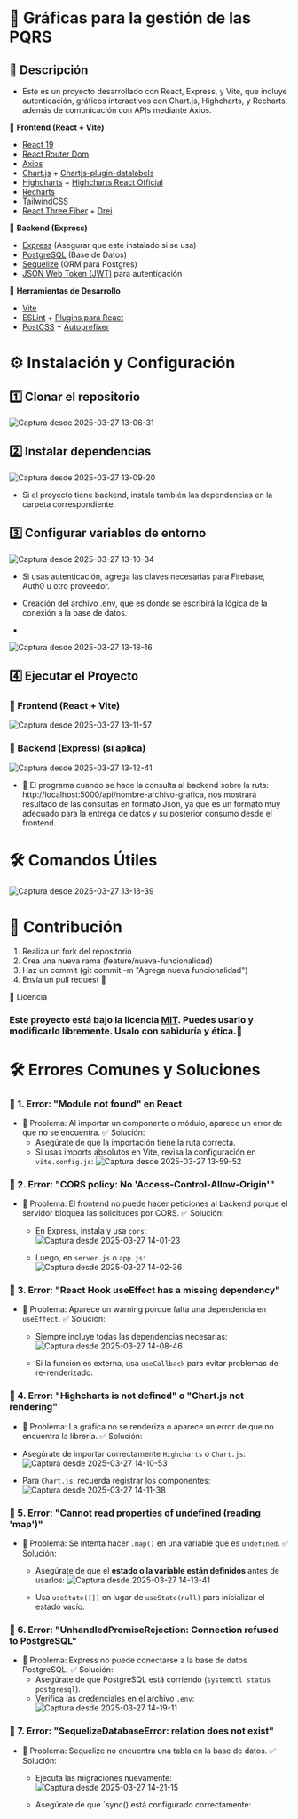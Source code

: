 # 📌 Gráficas para la gestión de las PQRS


## 📖 Descripción

- Este es un proyecto desarrollado con React, Express, y Vite, que incluye autenticación, gráficos interactivos con Chart.js, Highcharts, y Recharts, además de comunicación con APIs mediante Axios.



📌 **Frontend (React + Vite)**

- [React 19](https://react.dev/)
- [React Router Dom](https://reactrouter.com/)
- [Axios](https://axios-http.com/)
- [Chart.js](https://www.chartjs.org/) + [Chartjs-plugin-datalabels](https://chartjs-plugin-datalabels.netlify.app/)
- [Highcharts](https://www.highcharts.com/) + [Highcharts React Official](https://github.com/highcharts/highcharts-react)
- [Recharts](https://recharts.org/)
- [TailwindCSS](https://tailwindcss.com/)
- [React Three Fiber](https://docs.pmnd.rs/react-three-fiber/getting-started) + [Drei](https://github.com/pmndrs/drei)


📌 **Backend (Express)**

- [Express](https://expressjs.com/) (Asegurar que esté instalado si se usa)
- [PostgreSQL](https://www.postgresql.org/) (Base de Datos)
- [Sequelize](https://sequelize.org/) (ORM para Postgres)
- [JSON Web Token (JWT)](https://jwt.io/) para autenticación


📌 **Herramientas de Desarrollo**

- [Vite](https://vitejs.dev/)
- [ESLint](https://eslint.org/) + [Plugins para React](https://github.com/jsx-eslint/eslint-plugin-react)
- [PostCSS](https://postcss.org/) + [Autoprefixer](https://github.com/postcss/autoprefixer)


# ⚙️ Instalación y Configuración

## 1️⃣ Clonar el repositorio
![Captura desde 2025-03-27 13-06-31](https://github.com/user-attachments/assets/dead32cb-4b5e-429a-aabd-fe039a78ea50)

## 2️⃣ Instalar dependencias
![Captura desde 2025-03-27 13-09-20](https://github.com/user-attachments/assets/15156b8b-a6bf-4a95-af8d-75ecc67a90af)

- Si el proyecto tiene backend, instala también las dependencias en la carpeta correspondiente.

## 3️⃣ Configurar variables de entorno
![Captura desde 2025-03-27 13-10-34](https://github.com/user-attachments/assets/de9062e6-1944-427e-9303-3a5cde341c26)

- Si usas autenticación, agrega las claves necesarias para Firebase, Auth0 u otro proveedor.

- Creación del archivo .env, que es donde se escribirá la lógica de la conexión a la base de datos.
- 
![Captura desde 2025-03-27 13-18-16](https://github.com/user-attachments/assets/004481f2-62bb-449d-8eaa-565a1b1a5a60)


## 4️⃣ Ejecutar el Proyecto
### 🚀 Frontend (React + Vite)
![Captura desde 2025-03-27 13-11-57](https://github.com/user-attachments/assets/935a06b9-297d-4a36-a742-23b52eba933b)

### 🚀 Backend (Express) (si aplica)
![Captura desde 2025-03-27 13-12-41](https://github.com/user-attachments/assets/5ba716a7-f6f3-4ff7-baad-b704f34991a6)

- 🚀 El programa cuando se hace la consulta al backend sobre la ruta: http://localhost:5000/api/nombre-archivo-grafica, nos
  mostrará resultado de las consultas en formato Json, ya que es un formato muy adecuado para la entrega de datos y su posterior
  consumo desde el frontend.


# 🛠️ Comandos Útiles
![Captura desde 2025-03-27 13-13-39](https://github.com/user-attachments/assets/44fda2d0-e841-4c3e-a1a2-f3866dc79c40)


# 📝 Contribución
1. Realiza un fork del repositorio
2. Crea una nueva rama (feature/nueva-funcionalidad)
3. Haz un commit (git commit -m "Agrega nueva funcionalidad")
4. Envía un pull request 🚀


📄 Licencia

### Este proyecto está bajo la licencia [MIT](https://opensource.org/licenses/MIT). Puedes usarlo y modificarlo libremente. Usalo con sabiduría y ética.🎯


# 🛠 Errores Comunes y Soluciones

### 🔹 1. Error: "Module not found" en React
- 📌 Problema: Al importar un componente o módulo, aparece un error de que no se encuentra.
✅ Solución:
  - Asegúrate de que la importación tiene la ruta correcta.
  - Si usas imports absolutos en Vite, revisa la configuración en `vite.config.js`:
    ![Captura desde 2025-03-27 13-59-52](https://github.com/user-attachments/assets/ce976337-8403-4ac5-96c3-f728cca392c4)


### 🔹 2. Error: "CORS policy: No 'Access-Control-Allow-Origin'"
- 📌 Problema: El frontend no puede hacer peticiones al backend porque el servidor bloquea las solicitudes por CORS.
✅ Solución:
  - En Express, instala y usa `cors`:
    ![Captura desde 2025-03-27 14-01-23](https://github.com/user-attachments/assets/facc5a35-2e9c-4305-901c-96fc6b18c35f)

  - Luego, en `server.js` o `app.js`:
    ![Captura desde 2025-03-27 14-02-36](https://github.com/user-attachments/assets/76c9d4d5-b53a-48b7-bb90-9b5d43c4c41f)


### 🔹 3. Error: "React Hook useEffect has a missing dependency"
- 📌 Problema: Aparece un warning porque falta una dependencia en `useEffect`.
✅ Solución:
  - Siempre incluye todas las dependencias necesarias:
    ![Captura desde 2025-03-27 14-08-46](https://github.com/user-attachments/assets/e6e84249-0cb9-498f-bb5c-62de86b79d99)

  - Si la función es externa, usa `useCallback` para evitar problemas de re-renderizado.


 ### 🔹 4. Error: "Highcharts is not defined" o "Chart.js not rendering"
 - 📌 Problema: La gráfica no se renderiza o aparece un error de que no encuentra la librería.
✅ Solución:
  - Asegúrate de importar correctamente `Highcharts` o `Chart.js`:
    ![Captura desde 2025-03-27 14-10-53](https://github.com/user-attachments/assets/f4b892c7-b088-45c8-9336-07a9eb95dbe0)

  - Para `Chart.js`, recuerda registrar los componentes:
    ![Captura desde 2025-03-27 14-11-38](https://github.com/user-attachments/assets/522565ae-32b2-4369-bcaf-640e3bb676ef)


### 🔹 5. Error: "Cannot read properties of undefined (reading 'map')"
- 📌 Problema: Se intenta hacer `.map()` en una variable que es `undefined`.
✅ Solución:
  - Asegúrate de que el **estado o la variable están definidos** antes de usarlos:
    ![Captura desde 2025-03-27 14-13-41](https://github.com/user-attachments/assets/34365a26-2fe2-44b0-a5fc-b0ff8e392c02)

  - Usa `useState([])` en lugar de `useState(null)` para inicializar el estado vacío.
 

### 🔹 6. Error: "UnhandledPromiseRejection: Connection refused to PostgreSQL"
- 📌 Problema: Express no puede conectarse a la base de datos PostgreSQL.
✅ Solución:
  - Asegúrate de que PostgreSQL está corriendo (`systemctl status postgresql`).
  - Verifica las credenciales en el archivo `.env`:
    ![Captura desde 2025-03-27 14-19-11](https://github.com/user-attachments/assets/c569f0fb-4948-49bf-b114-206548af743a)


### 🔹 7. Error: "SequelizeDatabaseError: relation does not exist"
- 📌 Problema: Sequelize no encuentra una tabla en la base de datos.
✅ Solución:
  - Ejecuta las migraciones nuevamente:
    ![Captura desde 2025-03-27 14-21-15](https://github.com/user-attachments/assets/f2522287-c4c1-4fd5-9d65-da210ade4d60)

  - Asegúrate de que `sync() está configurado correctamente:














